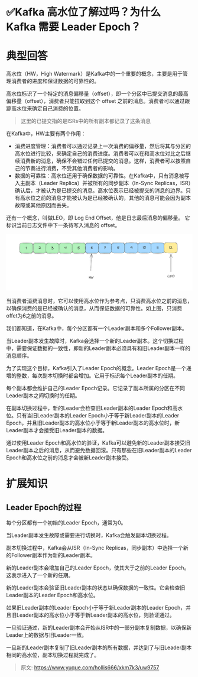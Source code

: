 # ✅Kafka 高水位了解过吗？为什么 Kafka 需要 Leader Epoch？

# 典型回答


高水位（HW，High Watermark）是Kafka中的一个重要的概念，主要是用于管理消费者的进度和保证数据的可靠性的。



高水位标识了一个特定的消息偏移量（offset），即一个分区中已提交消息的最高偏移量（offset），消费者只能拉取到这个 offset 之前的消息。消费者可以通过跟踪高水位来确定自己消费的位置。



> 这里的已提交指的是ISRs中的所有副本都记录了这条消息
>



在Kafka中，HW主要有两个作用：



+ 消费进度管理：消费者可以通过记录上一次消费的偏移量，然后将其与分区的高水位进行比较，来确定自己的消费进度。消费者可以在和高水位对比之后继续消费新的消息，确保不会错过任何已提交的消息。这样，消费者可以按照自己的节奏进行消费，不受其他消费者的影响。
+ 数据的可靠性：高水位还用于确保数据的可靠性。在Kafka中，只有消息被写入主副本（Leader Replica）并被所有的同步副本（In-Sync Replicas，ISR）确认后，才被认为是已提交的消息。高水位表示已经被提交的消息的边界。只有高水位之前的消息才能被认为是已经被确认的，其他的消息可能会因为副本故障或其他原因而丢失。



还有一个概念，叫做LEO，即 Log End Offset，他是日志最后消息的偏移量。 它标识当前日志文件中下一条待写入消息的 offset。



![1685778254153-71a9824b-b249-44b9-8368-e8b238a5dd16.png](./img/jaao3Ze9C1CfIbz2/1685778254153-71a9824b-b249-44b9-8368-e8b238a5dd16-338297.png)



当消费者消费消息时，它可以使用高水位作为参考点，只消费高水位之前的消息，以确保消费的是已经被确认的消息，从而保证数据的可靠性。如上图，只消费offet为6之前的消息。





我们都知道，在Kafka中，每个分区都有一个Leader副本和多个Follower副本。



当Leader副本发生故障时，Kafka会选择一个新的Leader副本。这个切换过程中，需要保证数据的一致性，即新的Leader副本必须具有和旧Leader副本一样的消息顺序。



为了实现这个目标，Kafka引入了Leader Epoch的概念。Leader Epoch是一个递增的整数，每次副本切换时都会增加。它用于标识每个Leader副本的任期。



每个副本都会维护自己的Leader Epoch记录。它记录了副本所属的分区在不同Leader副本之间切换时的任期。



在副本切换过程中，新的Leader会检查旧Leader副本的Leader Epoch和高水位。只有当旧Leader副本的Leader Epoch小于等于新Leader副本的Leader Epoch，并且旧Leader副本的高水位小于等于新Leader副本的高水位时，新Leader副本才会接受旧Leader副本的数据。



通过使用Leader Epoch和高水位的验证，Kafka可以避免新的Leader副本接受旧Leader副本之后的消息，从而避免数据回滚。只有那些在旧Leader副本的Leader Epoch和高水位之前的消息才会被新Leader副本接受。



# 扩展知识


## Leader Epoch的过程


每个分区都有一个初始的Leader Epoch，通常为0。



当Leader副本发生故障或需要进行切换时，Kafka会触发副本切换过程。



副本切换过程中，Kafka会从ISR（In-Sync Replicas，同步副本）中选择一个新的Follower副本作为新的Leader副本。



新的Leader副本会增加自己的Leader Epoch，使其大于之前的Leader Epoch。这表示进入了一个新的任期。



新的Leader副本会验证旧Leader副本的状态以确保数据的一致性。它会检查旧Leader副本的Leader Epoch和高水位。



如果旧Leader副本的Leader Epoch小于等于新Leader副本的Leader Epoch，并且旧Leader副本的高水位小于等于新Leader副本的高水位，则验证通过。



一旦验证通过，新的Leader副本会开始从ISR中的一部分副本复制数据，以确保新Leader上的数据与旧Leader一致。



一旦新的Leader副本复制了旧Leader副本的所有数据，并达到了与旧Leader副本相同的高水位，副本切换过程就完成了。



> 原文: <https://www.yuque.com/hollis666/xkm7k3/uw9757>